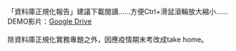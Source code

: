 「資料庫正規化報告」建議下載閱讀......方便Ctrl+滑鼠滾輪放大縮小......<br>
DEMO影片：[Google Drive](https://drive.google.com/file/d/1occt83yWT__cmEKuGZ14rTyVUBRDNY_D/view?usp=sharing)<br>
<br>
除資料庫正規化實務專題之外，因應疫情期末考改成take home。<br>
